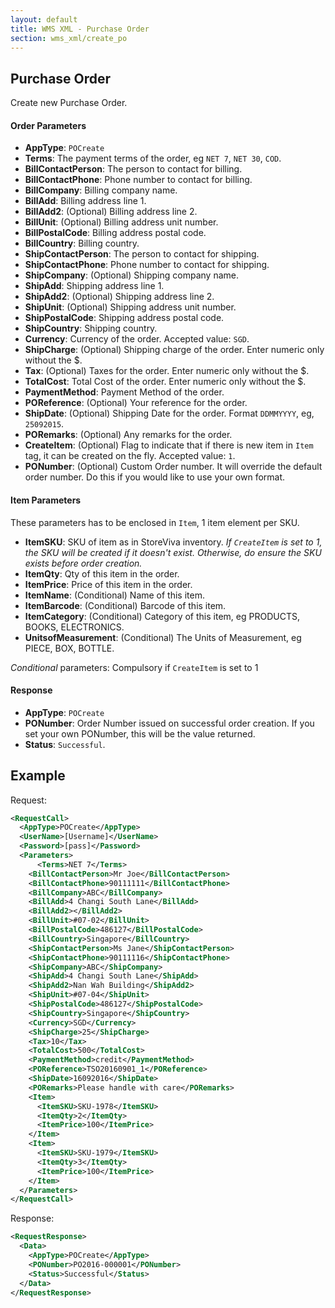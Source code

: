 ```yaml
---
layout: default
title: WMS XML - Purchase Order
section: wms_xml/create_po
---
```


## Purchase Order

Create new Purchase Order.

#### Order Parameters
- **AppType**: ```POCreate```
- **Terms**: The payment terms of the order, eg ```NET 7```, ```NET 30```, ```COD```.
- **BillContactPerson**: The person to contact for billing.
- **BillContactPhone**: Phone number to contact for billing.
- **BillCompany**: Billing company name.
- **BillAdd**: Billing address line 1.
- **BillAdd2**: (Optional) Billing address line 2.
- **BillUnit**:  (Optional) Billing address unit number.
- **BillPostalCode**: Billing address postal code.
- **BillCountry**: Billing country.
- **ShipContactPerson**: The person to contact for shipping.
- **ShipContactPhone**: Phone number to contact for shipping.
- **ShipCompany**:  (Optional) Shipping company name.
- **ShipAdd**: Shipping address line 1.
- **ShipAdd2**: (Optional) Shipping address line 2.
- **ShipUnit**:  (Optional) Shipping address unit number.
- **ShipPostalCode**: Shipping address postal code.
- **ShipCountry**: Shipping country.
- **Currency**: Currency of the order. Accepted value: ```SGD```.
- **ShipCharge**: (Optional) Shipping charge of the order. Enter numeric only without the $.
- **Tax**: (Optional) Taxes for the order. Enter numeric only without the $.
- **TotalCost**: Total Cost of the order. Enter numeric only without the $.
- **PaymentMethod**: Payment Method of the order.
- **POReference**: (Optional) Your reference for the order.
- **ShipDate**: (Optional) Shipping Date for the order. Format ```DDMMYYYY```, eg, ```25092015```.
- **PORemarks**: (Optional) Any remarks for the order.
- **CreateItem**: (Optional) Flag to indicate that if there is new item in ```Item``` tag, it can be created on the fly. Accepted value: ```1```.
- **PONumber**: (Optional) Custom Order number. It will override the default order number. Do this if you would like to use your own format.

#### Item Parameters

These parameters has to be enclosed in ```Item```, 1 item element per SKU.

- **ItemSKU**: SKU of item as in StoreViva inventory. *If ```CreateItem``` is set to 1, the SKU will be created if it doesn't exist. Otherwise, do ensure the SKU exists before order creation.*
- **ItemQty**: Qty of this item in the order.
- **ItemPrice**: Price of this item in the order.
- **ItemName**: (Conditional) Name of this item.
- **ItemBarcode**: (Conditional) Barcode of this item.
- **ItemCategory**: (Conditional) Category of this item, eg PRODUCTS, BOOKS, ELECTRONICS.
- **UnitsofMeasurement**: (Conditional) The Units of Measurement, eg PIECE, BOX, BOTTLE.

*Conditional* parameters: Compulsory if ```CreateItem``` is set to 1

#### Response
- **AppType**: ```POCreate```
- **PONumber**: Order Number issued on successful order creation. If you set your own PONumber, this will be the value returned.
- **Status**: ```Successful```.

## Example

Request:

```xml
<RequestCall>
  <AppType>POCreate</AppType>
  <UserName>[Username]</UserName>
  <Password>[pass]</Password>
  <Parameters>
	  <Terms>NET 7</Terms>
    <BillContactPerson>Mr Joe</BillContactPerson>
    <BillContactPhone>90111111</BillContactPhone>
    <BillCompany>ABC</BillCompany>
    <BillAdd>4 Changi South Lane</BillAdd>
    <BillAdd2></BillAdd2>
    <BillUnit>#07-02</BillUnit>
    <BillPostalCode>486127</BillPostalCode>
    <BillCountry>Singapore</BillCountry>
    <ShipContactPerson>Ms Jane</ShipContactPerson>
    <ShipContactPhone>90111116</ShipContactPhone>
    <ShipCompany>ABC</ShipCompany>
    <ShipAdd>4 Changi South Lane</ShipAdd>
    <ShipAdd2>Nan Wah Building</ShipAdd2>
    <ShipUnit>#07-04</ShipUnit>
    <ShipPostalCode>486127</ShipPostalCode>
    <ShipCountry>Singapore</ShipCountry>
    <Currency>SGD</Currency>
    <ShipCharge>25</ShipCharge>
    <Tax>10</Tax>
    <TotalCost>500</TotalCost>
    <PaymentMethod>credit</PaymentMethod>
    <POReference>TSO20160901_1</POReference>
    <ShipDate>16092016</ShipDate>
    <PORemarks>Please handle with care</PORemarks>
    <Item>
      <ItemSKU>SKU-1978</ItemSKU>
      <ItemQty>2</ItemQty>
      <ItemPrice>100</ItemPrice>
    </Item>
    <Item>
      <ItemSKU>SKU-1979</ItemSKU>
      <ItemQty>3</ItemQty>
      <ItemPrice>100</ItemPrice>
    </Item>
  </Parameters>
</RequestCall>
```

Response:

```xml
<RequestResponse>
  <Data>
   	<AppType>POCreate</AppType>
   	<PONumber>PO2016-000001</PONumber>
   	<Status>Successful</Status>
  </Data>
</RequestResponse>
```
